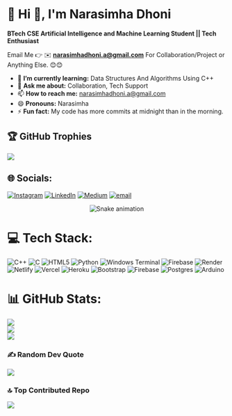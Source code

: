 # 💫 Hi 👋, I'm Narasimha Dhoni
**BTech CSE Artificial Intelligence and Machine Learning Student || Tech Enthusiast**

Email Me 👉 ✉️ **narasimhadhoni.a@gmail.com** For Collaboration/Project or Anything Else. 😊😊

- 🌱 **I’m currently learning:** Data Structures And Algorithms Using C++
- 💬 **Ask me about:** Collaboration, Tech Support
- 📫 **How to reach me:** narasimhadhoni.a@gmail.com
- 😄 **Pronouns:** Narasimha
- ⚡ **Fun fact:** My code has more commits at midnight than in the morning.

## 🏆 GitHub Trophies
![](https://github-profile-trophy.vercel.app/?username=Narasimha440&theme=radical&no-frame=false&no-bg=true&margin-w=4)
  
## 🌐 Socials:
[![Instagram](https://img.shields.io/badge/Instagram-%23E4405F.svg?logo=Instagram&logoColor=white)](https://instagram.com/narasimha.a.d) [![LinkedIn](https://img.shields.io/badge/LinkedIn-%230077B5.svg?logo=linkedin&logoColor=white)](https://linkedin.com/in/narasimhadhoni) [![Medium](https://img.shields.io/badge/Medium-12100E?logo=medium&logoColor=white)](https://medium.com/@narasimhadhoni.a) [![email](https://img.shields.io/badge/Email-D14836?logo=gmail&logoColor=white)](mailto:narasimhadhoni.a@gmail.com) 

<!-- Snake Game Repo View -->

<div align="center">
  <img src="https://profile-readme-generator.com/assets/snake.svg" alt="Snake animation" />
</div>

# 💻 Tech Stack:
![C++](https://img.shields.io/badge/c++-%2300599C.svg?style=for-the-badge&logo=c%2B%2B&logoColor=white) ![C](https://img.shields.io/badge/c-%2300599C.svg?style=for-the-badge&logo=c&logoColor=white) ![HTML5](https://img.shields.io/badge/html5-%23E34F26.svg?style=for-the-badge&logo=html5&logoColor=white) ![Python](https://img.shields.io/badge/python-3670A0?style=for-the-badge&logo=python&logoColor=ffdd54) ![Windows Terminal](https://img.shields.io/badge/Windows%20Terminal-%234D4D4D.svg?style=for-the-badge&logo=windows-terminal&logoColor=white) ![Firebase](https://img.shields.io/badge/firebase-%23039BE5.svg?style=for-the-badge&logo=firebase) ![Render](https://img.shields.io/badge/Render-%46E3B7.svg?style=for-the-badge&logo=render&logoColor=white) ![Netlify](https://img.shields.io/badge/netlify-%23000000.svg?style=for-the-badge&logo=netlify&logoColor=#00C7B7) ![Vercel](https://img.shields.io/badge/vercel-%23000000.svg?style=for-the-badge&logo=vercel&logoColor=white) ![Heroku](https://img.shields.io/badge/heroku-%23430098.svg?style=for-the-badge&logo=heroku&logoColor=white) ![Bootstrap](https://img.shields.io/badge/bootstrap-%238511FA.svg?style=for-the-badge&logo=bootstrap&logoColor=white) ![Firebase](https://img.shields.io/badge/firebase-a08021?style=for-the-badge&logo=firebase&logoColor=ffcd34) ![Postgres](https://img.shields.io/badge/postgres-%23316192.svg?style=for-the-badge&logo=postgresql&logoColor=white) ![Arduino](https://img.shields.io/badge/-Arduino-00979D?style=for-the-badge&logo=Arduino&logoColor=white)
# 📊 GitHub Stats:
![](https://github-readme-stats.vercel.app/api?username=Narasimha440&theme=ayu-mirage&hide_border=false&include_all_commits=true&count_private=false)<br/>
![](https://nirzak-streak-stats.vercel.app/?user=Narasimha440&theme=ayu-mirage&hide_border=false)<br/>
![](https://github-readme-stats.vercel.app/api/top-langs/?username=Narasimha440&theme=ayu-mirage&hide_border=false&include_all_commits=true&count_private=false&layout=compact)


### ✍️ Random Dev Quote
![](https://quotes-github-readme.vercel.app/api?type=horizontal&theme=radical)

### 🔝 Top Contributed Repo
![](https://github-contributor-stats.vercel.app/api?username=Narasimha440&limit=5&theme=dark&combine_all_yearly_contributions=true)

<!-- Proudly created with GPRM ( https://gprm.itsvg.in ) -->
